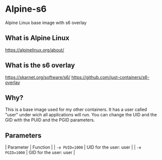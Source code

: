 # Alpine-s6
Alpine Linux base image with s6 overlay

## What is Alpine Linux
<https://alpinelinux.org/about/>

## What is the s6 overlay
<https://skarnet.org/software/s6/>
<https://github.com/just-containers/s6-overlay>

## Why?
This is a base image used for my other containers. It has a user called "user" under wich all applications will run. You can change the UID and the GID with the PUID and the PGID parameters.

## Parameters
| Parameter | Function |
| `-e PUID=1000` | UID for the user: user |
| `-e PGID=1000` | GID for the user: user |